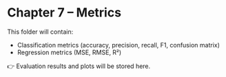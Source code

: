# Chapter 7 – Metrics

This folder will contain:
- Classification metrics (accuracy, precision, recall, F1, confusion matrix)
- Regression metrics (MSE, RMSE, R²)

👉 Evaluation results and plots will be stored here.

